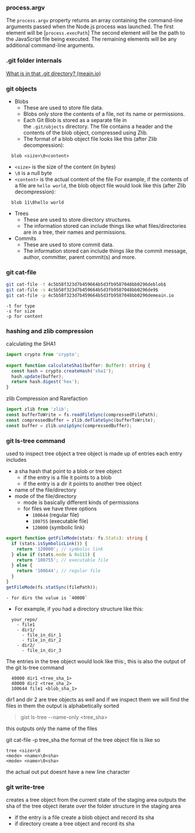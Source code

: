 ### process.argv
The `process.argv` property returns an array containing the command-line arguments passed when the Node.js process was launched. The first element will be [`process.execPath`]  The second element will be the path to the JavaScript file being executed. The remaining elements will be any additional command-line arguments.
### .git folder internals
[What is in that .git directory? (meain.io)](https://blog.meain.io/2023/what-is-in-dot-git/)
### git objects
- Blobs 
    - These are used to store file data.
    - Blobs only store the contents of a file, not its name or permissions.
    - Each Git Blob is stored as a separate file in the `.git/objects` directory. The file contains a header and the contents of the blob object, compressed using Zlib.
    - The format of a blob object file looks like this (after Zlib decompression):
```
  blob <size>\0<content>
```
- `<size>` is the size of the content (in bytes)
- `\0` is a null byte
- `<content>` is the actual content of the file
    For example, if the contents of a file are `hello world`, the blob object file would look like this (after Zlib decompression):
```
  blob 11\0hello world
```
- Trees 
    - These are used to store directory structures.
    - The information stored can include things like what files/directories are in a tree, their names and permissions.
- Commits 
    - These are used to store commit data.
    - The information stored can include things like the commit message, author, committer, parent commit(s) and more.
### git cat-file
```bash
git cat-file -t 4c5b58f323d7b459664b5d3fb9587048bb0296deblob$
git cat-file -s 4c5b58f323d7b459664b5d3fb9587048bb0296de9$ 
git cat-file -p 4c5b58f323d7b459664b5d3fb9587048bb0296demeain.io
```
	-t for type
	-s for size
	-p for content
### hashing and zlib compression
calculating the SHA1
```ts
import crypto from 'crypto';  
  
export function calculateSha1(buffer: Buffer): string {  
  const hash = crypto.createHash('sha1');  
  hash.update(buffer);  
  return hash.digest('hex');  
}
```
zlib Compression and Rarefaction
```ts
import zlib from 'zlib';
const bufferToWrite = fs.readFileSync(compressedFilePath);
const compressedBuffer = zlib.deflateSync(bufferToWrite);
const buffer = zlib.unzipSync(compressedBuffer);
```
### git ls-tree command
used to inspect tree object
a tree object is made up of entries
each entry includes
- a sha hash that point to a blob or tree object
	- if the entry is a file it points to a blob
	- if the entry is a dir it points to another tree object
- name of the file/directory
- mode of the file/directory
	- mode is basically different kinds of permissions 
	- for files we have three options
		- `100644` (regular file)
		- `100755` (executable file)
		- `120000` (symbolic link)
```ts
export function getFileMode(stats: fs.Stats): string {  
  if (stats.isSymbolicLink()) {  
    return '120000'; // symbolic link  
  } else if (stats.mode & 0o111) {  
    return '100755'; // executable file  
  } else {  
    return '100644'; // regular file  
  }  
}
getFileMode(fs.statSync(filePath));
```
	- for dirs the value is `40000`

- For example, if you had a directory structure like this:
```
  your_repo/
    - file1
    - dir1/
      - file_in_dir_1
      - file_in_dir_2
    - dir2/
      - file_in_dir_3
```
The entries in the tree object would look like this:, this is also the output of the git ls-tree command
```
  40000 dir1 <tree_sha_1>
  40000 dir2 <tree_sha_2>
  100644 file1 <blob_sha_1>
```
dir1 and dir 2 are tree objects as well and if we inspect them we will find the files in them
the output is alphabetically sorted
> gist ls-tree --name-only <tree_sha>

this outputs only the name of the files

git cat-file -p tree_sha
the format of the tree object file is like so
```
tree <size>\0
<mode> <name>\0<sha>
<mode> <name>\0<sha>
```
the actual out put doesnt have a new line character

### git write-tree
creates a tree object from the current state of the staging area
outputs the sha of the tree object
iterate over the folder structure in the staging area
- if the entry is a file create a blob object and record its sha
- if directory create a tree object and record its sha